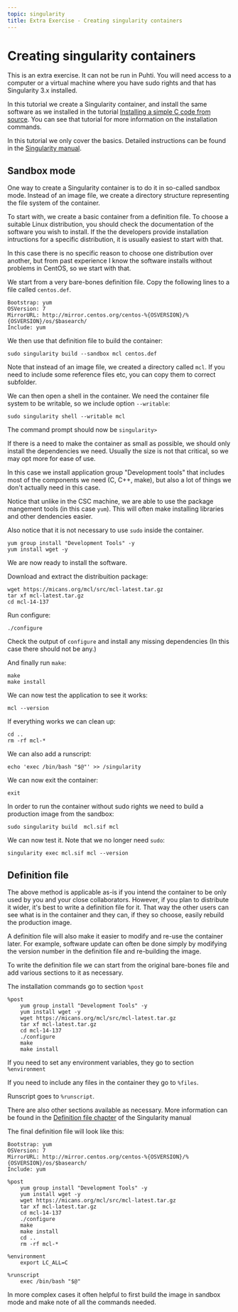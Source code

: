 ```yaml
---
topic: singularity
title: Extra Exercise - Creating singularity containers
---
```


# Creating singularity containers

This is an extra exercise. It can not be run in Puhti. You will need  access
to a computer or a virtual machine where you have sudo rights and that has
Singularity 3.x installed.

In this tutorial we create a Singularity container, and install the same software
as we installed in the tutorial 
[Installing a simple C code from source](..\installing\installing_hands-on_c.md).
You can see that tutorial for more information on the installation
commands.

In this tutorial we only cover the basics. Detailed instructions can be found
in the [Singularity manual](https://sylabs.io/guides/3.7/user-guide).

## Sandbox mode

One way to create a Singularity container is to do it in so-called sandbox
mode. Instead of an image file, we create a directory structure
representing the file system of the container. 

To start with, we create a basic container from a definition file. To choose
a suitable Linux distribution, you should check the documentation of the
software you wish to install. If the the developers provide installation 
intructions for a specific distribution, it is usually easiest to start with that.

In this case there is no specific reason to choose one distribution over another,
but from past experience I know the software installs without problems in CentOS,
so we start with that.

We start from a very bare-bones definition file. Copy the following lines to
a file called `centos.def`.
```text
Bootstrap: yum
OSVersion: 7
MirrorURL: http://mirror.centos.org/centos-%{OSVERSION}/%{OSVERSION}/os/$basearch/
Include: yum
```
We then use that definition file to build the container:
```text
sudo singularity build --sandbox mcl centos.def
```
Note that instead of an image file, we created a directory called `mcl`. If
you need to include some reference files etc, you can copy them to correct subfolder.

We can then open a shell in the container. We need the container file system 
to be writable, so we include option `--writable`:
```text
sudo singularity shell --writable mcl
```
The command prompt should now be `singularity>`

If there is a need to make the container as small as possible, we should only
install the dependencies we need. Usually the size is not that critical, so we may
opt more for ease of use. 

In this case we install application group "Development tools" that includes 
most of the components we need (C, C++, make), but also a lot of things we 
don't actually need in this case.

Notice that unlike in the CSC machine, we are able to use the package mangement 
tools (in this case `yum`). This will often make installing libraries and other 
dendencies easier.

Also notice that it is not necessary to use `sudo` inside the container.

```text
yum group install "Development Tools" -y
yum install wget -y
```
We are now ready to install the software. 

Download and extract the distribuition package:
```text
wget https://micans.org/mcl/src/mcl-latest.tar.gz
tar xf mcl-latest.tar.gz
cd mcl-14-137
```
Run configure:
```text
./configure
```
Check the output of `configure` and install any missing dependencies
(In this case there should not be any.)

And finally run `make`:
```text
make
make install
```

We can now test the application to see it works:
```text
mcl --version
```
If everything works we can clean up:
```text
cd ..
rm -rf mcl-*
```
We can also add a runscript:
```text
echo 'exec /bin/bash "$@"' >> /singularity
```
We can now exit the container:
```text
exit
```
In order to run the container without sudo rights we need to build
a production image from the sandbox:

```text
sudo singularity build  mcl.sif mcl
```
We can now test it. Note that we no longer need `sudo`:
```text
singularity exec mcl.sif mcl --version
```

## Definition file

The above method is applicable as-is if you intend the
container to be only used by you and your close collaborators.
However, if you plan to distribute it wider, it's best to write
a definition file for it. That way the other users can see
what is in the container and they can, if they so choose, easily 
rebuild the production image.

A definition file will also make it easier to modify and re-use 
the container later. For example, software update can often be done
simply by modifying the version number in the definition file and
re-building the image.

To write the definition file we can start from the original 
bare-bones file and add various sections to it as necessary.

The installation commands go to section `%post`

```text
%post
    yum group install "Development Tools" -y
    yum install wget -y
    wget https://micans.org/mcl/src/mcl-latest.tar.gz
    tar xf mcl-latest.tar.gz
    cd mcl-14-137
    ./configure
    make
    make install
```
If you need to set any environment variables, they go to section `%environment`

If you need to include any files in the container they go to `%files`.

Runscript goes to `%runscript`.

There are also other sections available as necessary. More information can be found in the
[Definition file chapter](https://sylabs.io/guides/3.7/user-guide/definition_files.html#)
of the Singularity manual

The final definition file will look like this:
```text
Bootstrap: yum
OSVersion: 7
MirrorURL: http://mirror.centos.org/centos-%{OSVERSION}/%{OSVERSION}/os/$basearch/
Include: yum

%post
    yum group install "Development Tools" -y
    yum install wget -y
    wget https://micans.org/mcl/src/mcl-latest.tar.gz
    tar xf mcl-latest.tar.gz
    cd mcl-14-137
    ./configure
    make
    make install
    cd ..
    rm -rf mcl-*

%environment
    export LC_ALL=C

%runscript
    exec /bin/bash "$@"

```
In more complex cases it often helpful to first build the image in
sandbox mode and make note of all the commands needed.
